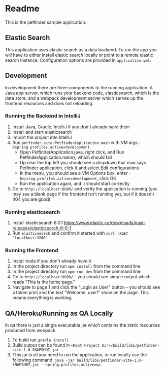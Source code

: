 # Readme
This is the petfinder sample application.

## Elastic Search
This application uses elastic search as a data backend. To run the app you will have to either install elastic search locally or point to a remote elastic search instance. Configuration options are provided in `application.yml`.

## Development
In development there are three components to the running application. A Java app server, which runs your backend code, elasticsearch, which is the data store, and a webpack development server which serves up the frontend resources and does hot reloading.

### Running the Backend in IntelliJ
1) Install Java, Gradle, IntelliJ if you don't already have them
1) Install and start elasticsearch
1) Import the project into IntelliJ
1) Run `petfinder.site.PetfinderApplication.main` with VM args `-Dspring.profiles.active=development`
    * Open PetfinderApplication.java, right click, and Run PetfinderApplication.main(), which should fail
    * Up near the top left you should see a dropdown that now says Petfinder application, click it and select Edit configurations
    * In the menu, you should see a VM Options box, enter `-Dspring.profiles.active=development`, click OK
    * Run the application again, and it should start correctly
1) Go to `http://localhost:8080/` and verify the application is running (you may see a blank page if the frontend isn't running yet, but if it doesn't 404 you are good)

### Running elasticsearch
1) Install elasticsearch 6.0.1 https://www.elastic.co/downloads/past-releases/elasticsearch-6-0-1
2) Run `elasticsearch` and confirm it started with `curl -XGET 'localhost:9200'`

### Running the Frontend
1) Install node if you don't already have it
1) In the project directory run `npm install` from the command line
1) In the project directory run `npm run dev` from the command line
1) Go to `http://localhost:8080/` - you should see simple output which reads "This is the home page."
1) Navigate to page 1 and click the "Login as User" button - you should see a token print and the text "Welcome, user!" show on the page. This means everything is working.

## QA/Heroku/Running as QA Locally
In qa there is just a single executable jar which contains the static resources produced from webpack.

1) To build run `gradle install`
1) Build output can be found in `<Root Project Dir>/build/libs/petfinder-site-1.0-SNAPSHOT.jar`
1) This jar is all you need to run the application, to run locally use the following command: `java -jar build/libs/petfinder-site-1.0-SNAPSHOT.jar --spring.profiles.active=qa`
